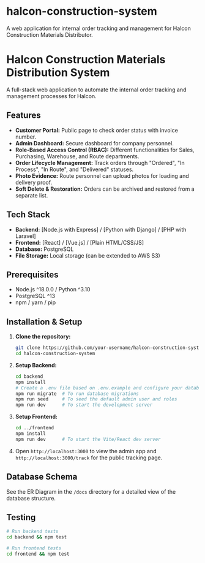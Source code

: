# halcon-construction-system
A web application for internal order tracking and management for Halcon Construction Materials Distributor.


# Halcon Construction Materials Distribution System

A full-stack web application to automate the internal order tracking and management processes for Halcon.

## Features

*   **Customer Portal:** Public page to check order status with invoice number.
*   **Admin Dashboard:** Secure dashboard for company personnel.
*   **Role-Based Access Control (RBAC):** Different functionalities for Sales, Purchasing, Warehouse, and Route departments.
*   **Order Lifecycle Management:** Track orders through "Ordered", "In Process", "In Route", and "Delivered" statuses.
*   **Photo Evidence:** Route personnel can upload photos for loading and delivery proof.
*   **Soft Delete & Restoration:** Orders can be archived and restored from a separate list.

## Tech Stack

*   **Backend:** [Node.js with Express] / [Python with Django] / [PHP with Laravel]
*   **Frontend:** [React] / [Vue.js] / [Plain HTML/CSS/JS]
*   **Database:** PostgreSQL
*   **File Storage:** Local storage (can be extended to AWS S3)

## Prerequisites

*   Node.js ^18.0.0 / Python ^3.10
*   PostgreSQL ^13
*   npm / yarn / pip

## Installation & Setup

1.  **Clone the repository:**
    ```bash
    git clone https://github.com/your-username/halcon-construction-system.git
    cd halcon-construction-system
    ```

2.  **Setup Backend:**
    ```bash
    cd backend
    npm install
    # Create a .env file based on .env.example and configure your database credentials.
    npm run migrate  # To run database migrations
    npm run seed     # To seed the default admin user and roles
    npm run dev      # To start the development server
    ```

3.  **Setup Frontend:**
    ```bash
    cd ../frontend
    npm install
    npm run dev      # To start the Vite/React dev server
    ```
4.  Open `http://localhost:3000` to view the admin app and `http://localhost:3000/track` for the public tracking page.

## Database Schema

See the ER Diagram in the `/docs` directory for a detailed view of the database structure.

## Testing

```bash
# Run backend tests
cd backend && npm test

# Run frontend tests
cd frontend && npm test
